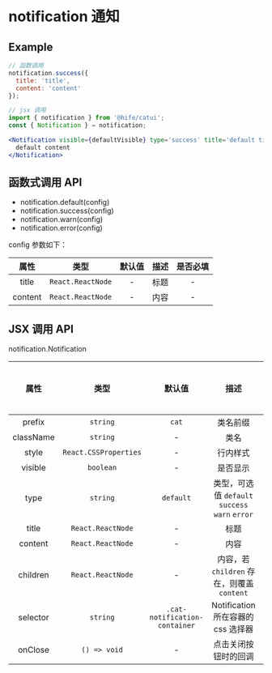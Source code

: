 # notification 通知

## Example

```jsx
// 函数调用
notification.success({
  title: 'title',
  content: 'content'
});

// jsx 调用
import { notification } from '@hife/catui';
const { Notification } = notification;

<Notification visible={defaultVisible} type='success' title='default title' onClose={() => setDefaultVisible(false)}>
  default content
</Notification>
```

## 函数式调用 API

- notification.default(config)
- notification.success(config)
- notification.warn(config)
- notification.error(config)

config 参数如下：

|  属性   |       类型        | 默认值 | 描述  | 是否必填 |
| :-----: | :---------------: | :----: | :---: | :------: |
|  title  | `React.ReactNode` |   -    | 标题  |    -     |
| content | `React.ReactNode` |   -    | 内容  |    -     |


## JSX 调用 API

notification.Notification

|   属性    |         类型          |            默认值             |                      描述                       | 是否必填 |
| :-------: | :-------------------: | :---------------------------: | :---------------------------------------------: | :------: |
|  prefix   |       `string`        |             `cat`             |                    类名前缀                     |    -     |
| className |       `string`        |               -               |                      类名                       |    -     |
|   style   | `React.CSSProperties` |               -               |                    行内样式                     |    -     |
|  visible  |       `boolean`       |               -               |                    是否显示                     |    -     |
|   type    |       `string`        |           `default`           | 类型，可选值 `default` `success` `warn` `error` |    -     |
|   title   |   `React.ReactNode`   |               -               |                      标题                       |    -     |
|  content  |   `React.ReactNode`   |               -               |                      内容                       |    -     |
| children  |   `React.ReactNode`   |               -               |   内容，若 `children` 存在，则覆盖 `content`    |    -     |
| selector  |       `string`        | `.cat-notification-container` |      Notification 所在容器的 css 选择器       |    -     |
|  onClose  |     `() => void`      |               -               |              点击关闭按钮时的回调               |    -     |